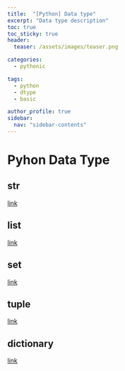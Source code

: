 ```yaml
---
title:  "[Python] Data type"
excerpt: "Data type description"
toc: true
toc_sticky: true
header:
  teaser: /assets/images/teaser.png

categories:
  - pythonic

tags:
  - python
  - dtype
  - basic

author_profile: true
sidebar:
  nav: "sidebar-contents"
---
```


# Pyhon Data Type
## str
[link](html/python_str.html)<br/>
## list
[link](html/python_list.html)<br/>
## set
[link](html/python_set.html)<br/>
## tuple
[link](html/python_tuple.html)<br/>
## dictionary
[link](html/python_dictionary.html)<br/>
